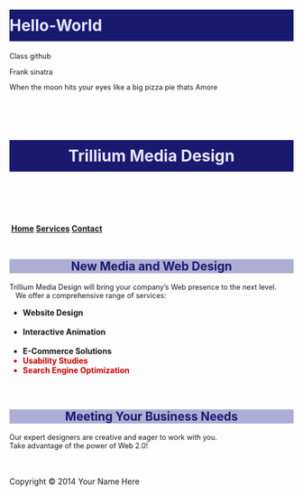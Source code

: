 # Hello-World
Class github

Frank sinatra

When the moon hits your eyes like a big pizza pie thats Amore

<!DOCTYPE html>
<html lang="en"><head><title>Trillium Media Design</title>
  <style>    body  {background-color: #e6e6fa; color: #191970; font-family: arial, verdana, sans-serif;}
    h1 {background-color : #191970; color: #e6e6fa; line-height: 200%;    font-family: Georgia, "Times new roman", serif;    text-indent: 1em;    text-shadow: 3px 3px 5px #cccccc; }
    h2 {background-color: #aeaed4; color: #191970;    font-family: Georgia, "Times new roman", serif; text-align: center;}
    nav {font-weight: bold;    font-size: 1.25em;    word-spacing: 1em;}p {font-size: .90em;    text-indent: 3em;}
    ul {font-weight: bold;}   
    nav a {text-decoration: none;}
    .feature {color: #c70000; } 
    .company { font-weight:     bold;    font-family:     georgia. "times new roman", serif;    font-size:     1.25em;</style>
  <meta charset="utf-8">
  </head>
  <body> <header>   <h1>Trillium Media Design</h1> </header>
    <nav> <a href="index.html">Home</a> <a href="services.html">Services</a> <a href="contact.html">Contact</a> </nav>
    <main> 
      <h2>New Media and Web Design</h2>
      <p><span class="company">Trillium Media Design</span> will bring your company&rsquo;s Web presence to the next level.<br>    We offer a comprehensive range of services:</p>
      <ul>
        <li>Website Design</li> 
        <li>Interactive Animation</li> 
        <li>E-Commerce Solutions</li>
        <li class="feature">Usability Studies</li>
        <li class="feature">Search Engine Optimization</li>
      </ul> 
      <h2>Meeting Your Business Needs</h2>
      <p>Our expert designers are creative and eager to work with you. <br>Take advantage of the power of Web 2.0!</p>  </main>  <footer>Copyright &copy; 2014 Your Name Here</footer></body></html>
